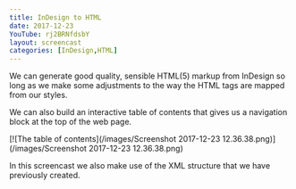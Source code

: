 ```yaml
---
title: InDesign to HTML
date: 2017-12-23
YouTube: rj2BRNfdsbY
layout: screencast
categories: [InDesign,HTML]
---
```


We can generate good quality, sensible HTML(5) markup from InDesign so long as we make some adjustments to the way the HTML tags are mapped from our styles.

We can also build an interactive table of contents that gives us a navigation block at the top of the web page.

[![The table of contents](/images/Screenshot 2017-12-23 12.36.38.png)](/images/Screenshot 2017-12-23 12.36.38.png)

In this screencast we also make use of the XML structure that we have previously created.
